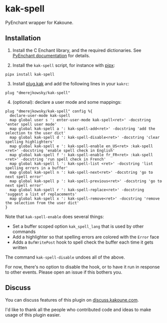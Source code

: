 # kak-spell

PyEnchant wrapper for Kakoune.

## Installation


1. Install the C Enchant library, and the required dictionaries. See [PyEnchant documentation](https://pyenchant.github.io/pyenchant/install.html) for details.

2. Install the `kak-spell` script, for instance with [pipx](https://pipxproject.github.io/pipx/):

```
pipx install kak-spell
```

3. Install [plug.kak](https://github.com/andreyorst/plug.kak) and add the following lines in your `kakrc`:

```kak
plug "dmerejkowsky/kak-spell"
```


4. (optional): declare a user mode and some mappings:

```kak
plug "dmerejkowsky/kak-spell" config %{
  declare-user-mode kak-spell
  map global user s ': enter-user-mode kak-spell<ret>' -docstring 'enter spell user mode'
  map global kak-spell a ': kak-spell-add<ret>' -docstring 'add the selection to the user dict'
  map global kak-spell d ': kak-spell-disable<ret>' -docstring 'clear spelling highlighters'
  map global kak-spell e ': kak-spell-enable en_US<ret> :kak-spell <ret>' -docstring 'enable spell check in English'
  map global kak-spell f ': kak-spell-enable fr_FR<ret> :kak-spell <ret>' -docstring 'run spell check in French'
  map global kak-spell l ': kak-spell-list <ret>' -docstring 'list spelling errors in a buffer'
  map global kak-spell n ': kak-spell-next<ret>' -docstring 'go to next spell error'
  map global kak-spell p ': kak-spell-previous<ret>' -docstring 'go to next spell error'
  map global kak-spell r ': kak-spell-replace<ret>' -docstring 'suggest a list of replacements'
  map global kak-spell x ': kak-spell-remove<ret>' -docstring 'remove the selection from the user dict'
}
```

Note that `kak-spell-enable` does several things:
* Set a buffer scoped option `kak_spell_lang` that is used by other commands
* Add a highlighter so that spelling errors are colored with the `Error` face
* Adds a `BufWritePost` hook to spell check the buffer each time it gets written

The command `kak-spell-disable` undoes all of the above.

For now, there's no option to disable the hook, or to have it run in response to other events. Please open an issue if this bothers you.

## Discuss

You can discuss features of this plugin on [discuss.kakoune.com](https://discuss.kakoune.com/t/alternate-implementation-for-spell-checker/781).

I'd like to thank all the people who contributed code and ideas to make usage of this plugin easier.
